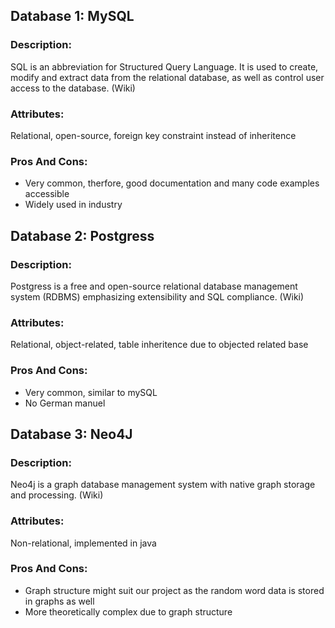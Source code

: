 ## Database 1: MySQL
### Description:
SQL is an abbreviation for Structured Query Language.  It is used to create, modify and extract 
data from the relational database, as well as control user access to the database. (Wiki)
### Attributes: 
Relational, open-source, foreign key constraint instead of inheritence
### Pros And Cons:
- Very common, therfore, good documentation and many code examples accessible
- Widely used in industry

## Database 2: Postgress
### Description: 
Postgress is a free and open-source relational database management system (RDBMS) emphasizing extensibility and SQL compliance. (Wiki)
### Attributes: 
Relational, object-related, table inheritence due to objected related base
### Pros And Cons:
- Very common, similar to mySQL
- No German manuel

## Database 3: Neo4J
### Description: 
Neo4j is a graph database management system with native graph storage and processing. (Wiki)
### Attributes: 
Non-relational, implemented in java
### Pros And Cons:
- Graph structure might suit our project as the random word data is stored in graphs as well
- More theoretically complex due to graph structure
